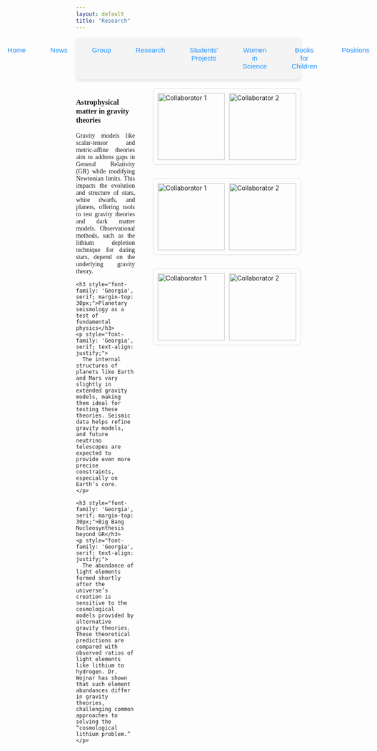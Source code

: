 ```yaml
---
layout: default
title: "Research"
---
```


<nav style="background-color: #f4f4f4; padding: 10px; border-radius: 8px; box-shadow: 0 4px 6px rgba(0, 0, 0, 0.1);">
  <ul style="list-style: none; display: flex; justify-content: center; gap: 15px; padding: 0; margin: 0;">
    <li style="flex: 1; text-align: center;">
      <a href="{{ site.baseurl }}/" 
         style="text-decoration: none; color: #1e90ff; font-family: 'Arial', sans-serif; font-size: 1.1em; padding: 10px 20px; display: inline-block; border-radius: 6px; transition: background-color 0.3s;">
         Home
      </a>
    </li>
    <li style="flex: 1; text-align: center;">
      <a href="{{ site.baseurl }}/news/" 
         style="text-decoration: none; color: #1e90ff; font-family: 'Arial', sans-serif; font-size: 1.1em; padding: 10px 20px; display: inline-block; border-radius: 6px; transition: background-color 0.3s;">
         News
      </a>
    </li>
    <li style="flex: 1; text-align: center;">
      <a href="{{ site.baseurl }}/group/" 
         style="text-decoration: none; color: #1e90ff; font-family: 'Arial', sans-serif; font-size: 1.1em; padding: 10px 20px; display: inline-block; border-radius: 6px; transition: background-color 0.3s;">
         Group
      </a>
    </li>
    <li style="flex: 1; text-align: center;">
      <a href="{{ site.baseurl }}/research/" 
         style="text-decoration: none; color: #1e90ff; font-family: 'Arial', sans-serif; font-size: 1.1em; padding: 10px 20px; display: inline-block; border-radius: 6px; transition: background-color 0.3s;">
         Research
      </a>
    </li>
    <li style="flex: 1; text-align: center;">
      <a href="{{ site.baseurl }}/Students' projects/" 
         style="text-decoration: none; color: #1e90ff; font-family: 'Arial', sans-serif; font-size: 1.1em; padding: 10px 20px; display: inline-block; border-radius: 6px; transition: background-color 0.3s;">
         Students' Projects
      </a>
    </li>
    <li style="flex: 1; text-align: center;">
      <a href="{{ site.baseurl }}/women-in-science/" 
         style="text-decoration: none; color: #1e90ff; font-family: 'Arial', sans-serif; font-size: 1.1em; padding: 10px 20px; display: inline-block; border-radius: 6px; transition: background-color 0.3s;">
         Women in Science
      </a>
    </li>
    <li style="flex: 1; text-align: center;">
      <a href="{{ site.baseurl }}/books-for-children/" 
         style="text-decoration: none; color: #1e90ff; font-family: 'Arial', sans-serif; font-size: 1.1em; padding: 10px 20px; display: inline-block; border-radius: 6px; transition: background-color 0.3s;">
         Books for Children
      </a>
    </li>
    <li style="flex: 1; text-align: center;">
      <a href="{{ site.baseurl }}/positions/" 
         style="text-decoration: none; color: #1e90ff; font-family: 'Arial', sans-serif; font-size: 1.1em; padding: 10px 20px; display: inline-block; border-radius: 6px; transition: background-color 0.3s;">
         Positions
      </a>
    </li>
  </ul>
</nav>


<div style="display: flex; gap: 40px; margin-top: 20px; align-items: flex-start;">
  <!-- Left Column: Project Descriptions -->
  <div style="flex: 1;">
    <h3 style="font-family: 'Georgia', serif;">Astrophysical matter in gravity theories</h3>
    <p style="font-family: 'Georgia', serif; text-align: justify;">
      Gravity models like scalar-tensor and metric-affine theories aim to address gaps in General Relativity (GR) while modifying Newtonian limits. This impacts the evolution and structure of stars, white dwarfs, and planets, offering tools to test gravity theories and dark matter models. Observational methods, such as the lithium depletion technique for dating stars, depend on the underlying gravity theory.
    </p>
    
    <h3 style="font-family: 'Georgia', serif; margin-top: 30px;">Planetary seismology as a test of fundamental physics</h3>
    <p style="font-family: 'Georgia', serif; text-align: justify;">
      The internal structures of planets like Earth and Mars vary slightly in extended gravity models, making them ideal for testing these theories. Seismic data helps refine gravity models, and future neutrino telescopes are expected to provide even more precise constraints, especially on Earth’s core.
    </p>
    
    <h3 style="font-family: 'Georgia', serif; margin-top: 30px;">Big Bang Nucleosynthesis beyond GR</h3>
    <p style="font-family: 'Georgia', serif; text-align: justify;">
      The abundance of light elements formed shortly after the universe’s creation is sensitive to the cosmological models provided by alternative gravity theories. These theoretical predictions are compared with observed ratios of light elements like lithium to hydrogen. Dr. Wojnar has shown that such element abundances differ in gravity theories, challenging common approaches to solving the “cosmological lithium problem.”
    </p>
  </div>
  
 <!-- Right Column: Photo Galleries -->
<div style="flex: 1; display: flex; flex-direction: column; align-items: center; gap: 30px;">
  <!-- Astrophysical matter in gravity theories -->
  <div style="overflow: hidden; width: 100%; max-width: 600px;">
    <div style="display: flex; gap: 10px; padding: 10px; border: 1px solid #ddd; border-radius: 8px;">
      <img src="{{ site.baseurl }}/assets/images/research/stellar.jpg" alt="Collaborator 1" 
           style="width: 150px; height: auto; object-fit: contain;">
      <img src="{{ site.baseurl }}/assets/images/research/KK.jpg" alt="Collaborator 2" 
           style="width: 150px; height: auto; object-fit: contain;">
    </div>
  </div>
  
  <!-- Planetary seismology as a test of fundamental physics -->
  <div style="overflow: hidden; width: 100%; max-width: 600px;">
    <div style="display: flex; gap: 10px; padding: 10px; border: 1px solid #ddd; border-radius: 8px;">
      <img src="{{ site.baseurl }}/assets/images/research/seis.jpg" alt="Collaborator 1" 
           style="width: 150px; height: auto; object-fit: contain;">
      <img src="{{ site.baseurl }}/assets/images/research/planet.jpg" alt="Collaborator 2" 
           style="width: 150px; height: auto; object-fit: contain;">
    </div>
  </div>
  
  <!-- Big Bang Nucleosynthesis beyond GR -->
  <div style="overflow: hidden; width: 100%; max-width: 600px;">
    <div style="display: flex; gap: 10px; padding: 10px; border: 1px solid #ddd; border-radius: 8px;">
      <img src="{{ site.baseurl }}/assets/images/research/lit.jpg" alt="Collaborator 1" 
           style="width: 150px; height: auto; object-fit: contain;">
      <img src="{{ site.baseurl }}/assets/images/research/nucleosynthesis.jpg" alt="Collaborator 2" 
           style="width: 150px; height: auto; object-fit: contain;">
    </div>
  </div>
</div>
